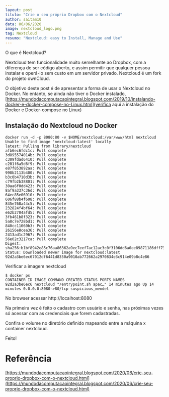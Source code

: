 ```yaml
---
layout: post
titulo: "Crie o seu próprio Dropbox com o Nextcloud"
author: saitam10
data: 06/06/2020
image: nextcloud_logo.png
tag: Nextcloud
resumo: "Nextcloud: easy to Install, Manage and Use"
---
```


O que é Nextcloud?

Nextcloud tem funcionalidade muito semelhante ao Dropbox, com a diferença de ser código aberto, e assim permitir que qualquer pessoa instalar e operá-lo sem custo em um servidor privado. Nextcloud é um fork do projeto ownCloud.

O objetivo deste post é de apresentar a forma de usar o Nextcloud no Docker. No entanto, se ainda não tiver o Docker instalado,  
[https://mundodacomputacaointegral.blogspot.com/2019/10/instalando-docker-e-docker-compose-no-Linux.html](verifica aqui a instalação do Docker e Docker-compose no Linux)

## Instalação do Nextcloud no Docker

```
docker run -d -p 8080:80 -v $HOME/nextcloud:/var/www/html nextcloud
Unable to find image 'nextcloud:latest' locally
latest: Pulling from library/nextcloud
afb6ec6fdc1c: Pull complete 
3d895574014b: Pull complete 
c309fdad6410: Pull complete 
c201f6a5d6f9: Pull complete 
e87f853892aa: Pull complete 
998b2113b400: Pull complete 
b3c0b4710d3b: Pull complete 
c79fb2b38801: Pull complete 
30aa6f0dd423: Pull complete 
8af9a337c36d: Pull complete 
64ec85e06910: Pull complete 
606f88b4f608: Pull complete 
845e768a44c5: Pull complete 
232824f4bf64: Pull complete 
e62b2704afd5: Pull complete 
3fb461b8f323: Pull complete 
5a8c7e728bd1: Pull complete 
840cc11060b3: Pull complete 
26156e8cea36: Pull complete 
2413ad1c2967: Pull complete 
56e02c3217ca: Pull complete 
Digest: sha256:b1bf8942e85c76aa86362a9ec7eef7ac12ac3c0f3106dd6a0ee89871186dff73
Status: Downloaded newer image for nextcloud:latest
92d2a3be6ec67012df6441d8350a9010ab772662a2970834e3c914e09b8c4e86
```

Verificar a imagem nextcloud 

```
$ docker ps
CONTAINER ID IMAGE COMMAND CREATED STATUS PORTS NAMES
92d2a3be6ec6 nextcloud "/entrypoint.sh apac…" 14 minutes ago Up 14 minutes 0.0.0.0:8080->80/tcp suspicious_mendel
```

No browser acessar http://localhost:8080

Na primeira vez é feito o cadastro com usuário e senha, nas próximas vezes só acessar com as credenciais que forem cadastradas.

Confira o volume no diretório definido mapeando entre a máquina x container nextcloud.

Feito!

# Referência

[https://mundodacomputacaointegral.blogspot.com/2020/06/crie-seu-proprio-dropbox-com-o-nextcloud.html](https://mundodacomputacaointegral.blogspot.com/2020/06/crie-seu-proprio-dropbox-com-o-nextcloud.html) 
